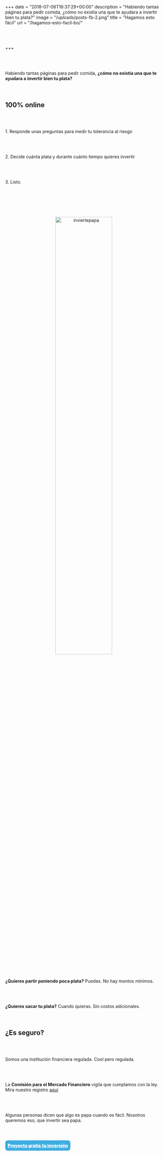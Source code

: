 +++
date = "2018-07-08T16:37:29+00:00"
description = "Habiendo tantas páginas para pedir comida, ¿cómo no existía una que te ayudara a invertir bien tu plata?"
image = "/uploads/posts-fb-2.png"
title = "Hagamos esto fácil"
url = "/hagamos-esto-facil-bo/"

+++
<style>

.simulator-page__button {

background: #3dade2;

border-radius: 8px;

color: white;

font-weight: 900;

width: 300px;

padding: 8px;

margin: 16px auto;

}

.image-wrapper {

text-align: center;

}

p

{

margin:4rem 0px;

text-align: left;

}

.footer-big__overlap {

padding-bottom: 0px;

}

.image-wrapper img {

width: 60%;

text-align: center;

margin: 40px 0px;

}

@media (max-width: 768px)  {

.image-wrapper img {

width: 100%;

}

}

</style>

Habiendo tantas páginas para pedir comida, **¿cómo no existía una que te ayudara a invertir bien tu plata?**

## **100% online**

1\. Responde unas preguntas para medir tu tolerancia al riesgo

2\. Decide cuánta plata y durante cuánto tiempo quieres invertir

3\. Listo.

<div class="image-wrapper">

<img src="/uploads/inviertepapa.png" alt="inviertepapa">

</div>

**¿Quieres partir poniendo poca plata?** Puedes. No hay montos mínimos.

**¿Quieres sacar tu plata?** Cuando quieras. Sin costos adicionales.

## **¿Es seguro?** 

Somos una institución financiera regulada. Cool pero regulada.

La **Comisión para el Mercado Financiero** vigila que cumplamos con la ley. Mira nuestro registro <a href="http://www.cmfchile.cl/institucional/mercados/entidad.php?auth=&send=&mercado=V&rut=76810627&grupo=&tipoentidad=RGAGF&vig=VI&row=AAAwy2ACTAAAB4AAAP&control=svs&pestania=1" target="_blank">aquí</a>

Algunas personas dicen que algo es papa cuando es fácil. Nosotros queremos eso, que invertir sea papa.

<p style="text-align:center">

<a class="simulator-page__button btn btn--secondary" href="https://fintual.cl/?utm_source=edu.fintual.cl&utm_medium=cpc&utm_campaign=consideration&utm_content=hagamos+esto+facil+bo-213#empezar">Proyecta gratis tu inversión</a>

</p>